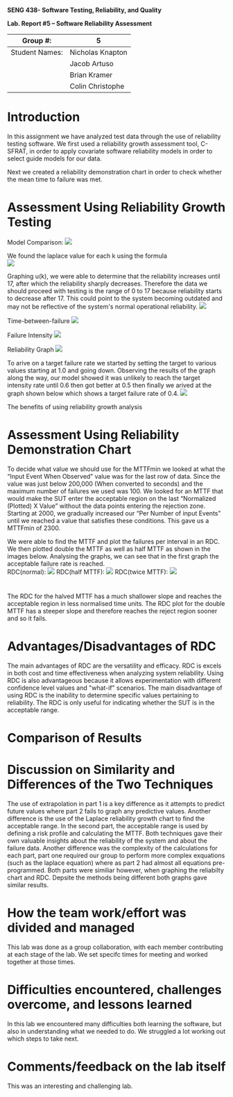**SENG 438- Software Testing, Reliability, and Quality**

**Lab. Report \#5 – Software Reliability Assessment**

| Group \#:      |  5  |
| -------------- | --- |
| Student Names: |  Nicholas Knapton   |
|                |  Jacob Artuso   |
|                |  Brian Kramer  |
|                |  Colin Christophe   |

# Introduction
In this assignment we have analyzed test data through the use of reliability testing software. We first used a reliability growth assessment tool, C-SFRAT, in order to apply covariate software reliability models in order to select guide models for our data.

Next we created a reliability demonstration chart in order to check whether the mean time to failure was met.
# 

# Assessment Using Reliability Growth Testing 
Model Comparison:
<img src='./media/comparison.PNG'/>

We found the laplace value for each k using the formula<br />
<img src='./laplace.png'/> <br />

Graphing u(k), we were able to determine that the reliability increases until 17, after which the reliability sharply decreases. Therefore the data we should proceed with testing is the range of 0 to 17 because reliability starts to decrease after 17. This could point to the system becoming outdated and may not be reflective of the system's normal operational reliability.
<img src='./Picture1.png'/>

Time-between-failure
<img src='./media/twoModels.PNG'/>

Failure Intensity
<img src='./media/intensityGraph.PNG'/>

Reliability Graph
<img src='./media/reliabilityGraph.PNG'/>

To arive on a target failure rate we started by setting the target to various values starting at 1.0 and going down. Observing the results of the graph along the way, our model showed it was unlikely to reach the target intensity rate until 0.6 then got better at 0.5 then finally we arived at the graph shown below which shows a target failure rate of 0.4.
<img src='./targetFailureRate.PNG'/>

The benefits of using reliability growth analysis


# Assessment Using Reliability Demonstration Chart 
To decide what value we should use for the MTTFmin we looked at what the “Input Event When Observed” value was for the last row of data. Since the value was just below 200,000 (When converted to seconds) and the maximum number of failures we used was 100. We looked for an MTTF that would make the SUT enter the acceptable region on the last “Normalized (Plotted) X Value” without the data points entering the rejection zone. Starting at 2000, we gradually increased our “Per Number of input Events” until we reached a value that satisfies these conditions. This gave us a MTTFmin of 2300. 

We were able to find the MTTF and plot the failures per interval in an RDC. We then plotted double the MTTF as well as half MTTF as shown in the images below. Analysing the graphs, we can see that in the first graph the acceptable failure rate is reached.<br />RDC(normal):
<img src='./RDC1.png'/>
RDC(half MTTF):
<img src='./RDCTwice.png'/>
RDC(twice MTTF):
<img src='./RDCHalf.png'/>
# 
The RDC for the halved MTTF has a much shallower slope and reaches the acceptable region in less normalised time units. The RDC plot for the double MTTF has a steeper slope and therefore reaches the reject region sooner and so it fails.

# Advantages/Disadvantages of RDC <br />
The main advantages of RDC are the versatility and efficacy. RDC is excels in both cost and time effectiveness when analyzing system reliability. Using RDC is also advantageous because it allows experimentation with different confidence level values and "what-if" scenarios.
The main disadvantage of using RDC is the inability to determine specific values pertaining to reliability. The RDC is only useful for indicating whether the SUT is in the acceptable range. 


# Comparison of Results

# Discussion on Similarity and Differences of the Two Techniques
The use of extrapolation in part 1 is a key difference as it attempts to predict future values where part 2 fails to graph any predictive values. Another difference is the use of the Laplace reliability growth chart to find the acceptable range. In the second part, the acceptable range is used by defining a risk profile and calculating the MTTF. Both techniques gave their own valuable insights about the reliability of the system and about the failure data. Another difference was the complexity of the calculations for each part, part one required our group to perform more complex exquations (such as the laplace equation) where as part 2 had almost all equations pre-programmed. Both parts were similiar however, when graphing the reliabilty chart and RDC. Depsite the methods being different both graphs gave similar results. 
# How the team work/effort was divided and managed
This lab was done as a group collaboration, with each member contributing at each stage of the lab. We set specifc times for meeting and worked together at those times.
# 

# Difficulties encountered, challenges overcome, and lessons learned
In this lab we encountered many difficulties both learning the software, but also in understanding what we needed to do. We struggled a lot working out which steps to take next.

# Comments/feedback on the lab itself
This was an interesting and challenging lab.
